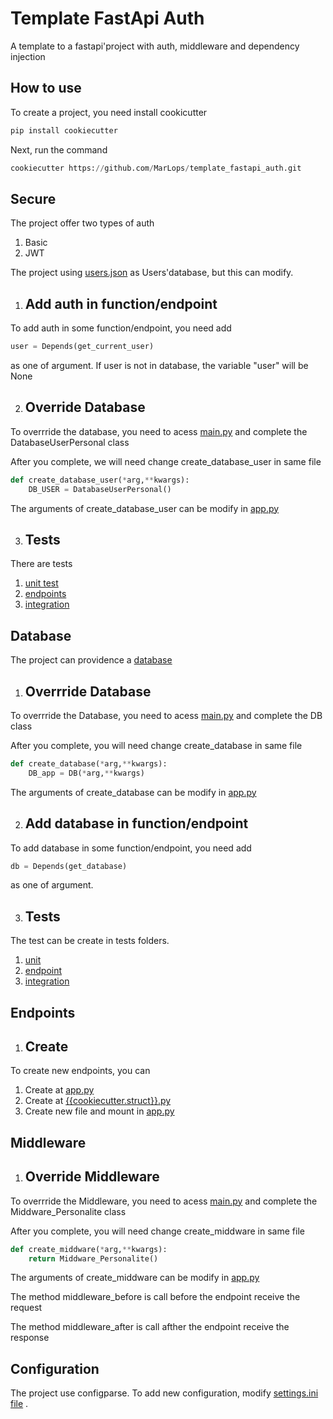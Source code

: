 # Template FastApi Auth

A template to a fastapi'project with auth, middleware and dependency injection


## How to use

To create a project, you need install cookicutter

```python
pip install cookiecutter
```

Next, run the command

```python
cookiecutter https://github.com/MarLops/template_fastapi_auth.git
```

## Secure

The project offer two types of auth

1. Basic
2. JWT

The project using [users.json]({{cookiecutter.project_name}}/{{cookiecutter.project_name}}/src/core/auth/users.json) as Users'database, but this can modify.

1. ## Add auth in function/endpoint

To add auth in some function/endpoint, you need add

```python
user = Depends(get_current_user)
```

as one of argument. If user is not in database, the variable "user" will be None

2. ## Override Database

To overrride the database, you need to acess [main.py]({{cookiecutter.project_name}}/{{cookiecutter.project_name}}/src/core/auth/main.py)
and complete the DatabaseUserPersonal class

After you complete, we will need change create_database_user in same file


```python
def create_database_user(*arg,**kwargs):
    DB_USER = DatabaseUserPersonal()
```

The arguments of create_database_user can be modify in [app.py]({{cookiecutter.project_name}}/app.py) 


3. ## Tests

There are tests 
1. [unit test]({{cookiecutter.project_name}}/tests/test_unit/test_auth_db.py)
2. [endpoints]({{cookiecutter.project_name}}/tests/tests_endpoints/test_auth_endpoint.py)
3. [integration]({{cookiecutter.project_name}}/tests/tests_integration/test_auth.py)


## Database

The project can providence a [database]({{cookiecutter.project_name}}/{{cookiecutter.project_name}}/src/core/database/database.json) 

1. ## Overrride Database

To overrride the Database, you need to acess [main.py]({{cookiecutter.project_name}}/{{cookiecutter.project_name}}/src/core/database/main.py)
and complete the DB class

After you complete, you will need change create_database  in same file

```python
def create_database(*arg,**kwargs):
    DB_app = DB(*arg,**kwargs)
```

The arguments of create_database can be modify in [app.py]({{cookiecutter.project_name}}/app.py)


2. ## Add database in function/endpoint

To add database in some function/endpoint, you need add

```python
db = Depends(get_database)
```

as one of argument. 

3. ## Tests

The test can be create in tests folders. 

1. [unit]({{cookiecutter.project_name}}/tests/test_unit)
2. [endpoint]({{cookiecutter.project_name}}/tests/tests_endpoints)
3. [integration]({{cookiecutter.project_name}}/tests/tests_integration)

## Endpoints

1. ## Create

To create new endpoints, you can 
1. Create at [app.py]({{cookiecutter.project_name}}/app.py)
2. Create at [{{cookiecutter.struct}}.py]({{cookiecutter.project_name}}/{{cookiecutter.project_name}}/{{cookiecutter.struct}}.py)
3. Create new file and mount in [app.py]({{cookiecutter.project_name}}/app.py)



## Middleware

1. ## Override Middleware

To overrride the Middleware, you need to acess [main.py]({{cookiecutter.project_name}}/{{cookiecutter.project_name}}/src/core/middleware/main.py)
and complete the Middware_Personalite class

After you complete, you will need change create_middware  in same file

```python
def create_middware(*arg,**kwargs):
    return Middware_Personalite()
```

The arguments of create_middware can be modify in [app.py]({{cookiecutter.project_name}}/app.py)

The method middleware_before is call before the endpoint receive the request

The method middleware_after is call afther the endpoint receive the response


## Configuration

The project use configparse. To add new configuration, modify  [settings.ini file]({{cookiecutter.project_name}}/settings.ini) .



